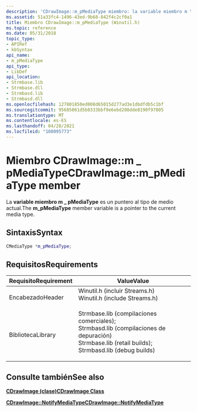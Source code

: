 ```yaml
---
description: 'CDrawImage::m_pMediaType miembro: la variable miembro m \_ pMediaType es un puntero al tipo de medio actual.'
ms.assetid: 51a33fc4-1496-43ed-9b68-842f4c2cf0a1
title: Miembro CDrawImage::m_pMediaType (Winutil.h)
ms.topic: reference
ms.date: 05/31/2018
topic_type:
- APIRef
- kbSyntax
api_name:
- m_pMediaType
api_type:
- LibDef
api_location:
- Strmbase.lib
- Strmbase.dll
- Strmbasd.lib
- Strmbasd.dll
ms.openlocfilehash: 127801850ed008d65015d277ad3e1dbdfdb5c1bf
ms.sourcegitcommit: 95685061d5b0333bbf9e6ebd208dde8190f97005
ms.translationtype: MT
ms.contentlocale: es-ES
ms.lasthandoff: 04/28/2021
ms.locfileid: "108095773"
---
```

# <a name="cdrawimagem_pmediatype-member"></a><span data-ttu-id="dfcba-103">Miembro CDrawImage::m \_ pMediaType</span><span class="sxs-lookup"><span data-stu-id="dfcba-103">CDrawImage::m\_pMediaType member</span></span>

<span data-ttu-id="dfcba-104">La **variable miembro m \_ pMediaType** es un puntero al tipo de medio actual.</span><span class="sxs-lookup"><span data-stu-id="dfcba-104">The **m\_pMediaType** member variable is a pointer to the current media type.</span></span>

## <a name="syntax"></a><span data-ttu-id="dfcba-105">Sintaxis</span><span class="sxs-lookup"><span data-stu-id="dfcba-105">Syntax</span></span>


```C++
CMediaType *m_pMediaType;
```



## <a name="requirements"></a><span data-ttu-id="dfcba-106">Requisitos</span><span class="sxs-lookup"><span data-stu-id="dfcba-106">Requirements</span></span>



| <span data-ttu-id="dfcba-107">Requisito</span><span class="sxs-lookup"><span data-stu-id="dfcba-107">Requirement</span></span> | <span data-ttu-id="dfcba-108">Value</span><span class="sxs-lookup"><span data-stu-id="dfcba-108">Value</span></span> |
|--------------------|--------------------------------------------------------------------------------------------------------------------------------------------------------------------------------------------|
| <span data-ttu-id="dfcba-109">Encabezado</span><span class="sxs-lookup"><span data-stu-id="dfcba-109">Header</span></span><br/>  | <dl> <span data-ttu-id="dfcba-110"><dt>Winutil.h (incluir Streams.h)</dt></span><span class="sxs-lookup"><span data-stu-id="dfcba-110"><dt>Winutil.h (include Streams.h)</dt></span></span> </dl>                                                                                   |
| <span data-ttu-id="dfcba-111">Biblioteca</span><span class="sxs-lookup"><span data-stu-id="dfcba-111">Library</span></span><br/> | <dl> <span data-ttu-id="dfcba-112"><dt>Strmbase.lib (compilaciones comerciales); </dt> <dt>Strmbasd.lib (compilaciones de depuración)</dt></span><span class="sxs-lookup"><span data-stu-id="dfcba-112"><dt>Strmbase.lib (retail builds); </dt> <dt>Strmbasd.lib (debug builds)</dt></span></span> </dl> |



## <a name="see-also"></a><span data-ttu-id="dfcba-113">Consulte también</span><span class="sxs-lookup"><span data-stu-id="dfcba-113">See also</span></span>

<dl> <dt>

[<span data-ttu-id="dfcba-114">**CDrawImage (clase)**</span><span class="sxs-lookup"><span data-stu-id="dfcba-114">**CDrawImage Class**</span></span>](cdrawimage.md)
</dt> <dt>

[<span data-ttu-id="dfcba-115">**CDrawImage::NotifyMediaType**</span><span class="sxs-lookup"><span data-stu-id="dfcba-115">**CDrawImage::NotifyMediaType**</span></span>](cdrawimage-notifymediatype.md)
</dt> </dl>

 

 




